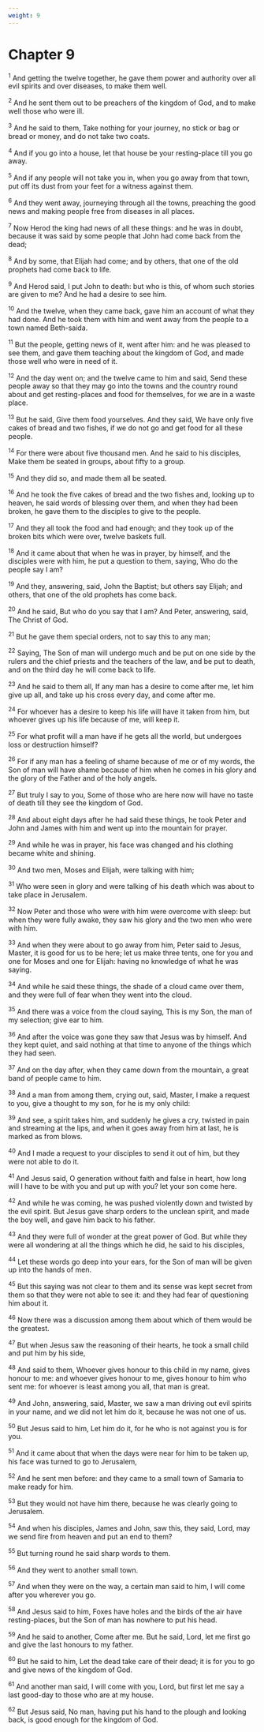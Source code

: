 ```yaml
---
weight: 9
---
```


# Chapter 9

<sup>1</sup> And getting the twelve together, he gave them power and authority over all evil spirits and over diseases, to make them well. 

<sup>2</sup> And he sent them out to be preachers of the kingdom of God, and to make well those who were ill. 

<sup>3</sup> And he said to them, Take nothing for your journey, no stick or bag or bread or money, and do not take two coats. 

<sup>4</sup> And if you go into a house, let that house be your resting-place till you go away. 

<sup>5</sup> And if any people will not take you in, when you go away from that town, put off its dust from your feet for a witness against them. 

<sup>6</sup> And they went away, journeying through all the towns, preaching the good news and making people free from diseases in all places. 

<sup>7</sup> Now Herod the king had news of all these things: and he was in doubt, because it was said by some people that John had come back from the dead; 

<sup>8</sup> And by some, that Elijah had come; and by others, that one of the old prophets had come back to life. 

<sup>9</sup> And Herod said, I put John to death: but who is this, of whom such stories are given to me? And he had a desire to see him. 

<sup>10</sup> And the twelve, when they came back, gave him an account of what they had done. And he took them with him and went away from the people to a town named Beth-saida. 

<sup>11</sup> But the people, getting news of it, went after him: and he was pleased to see them, and gave them teaching about the kingdom of God, and made those well who were in need of it. 

<sup>12</sup> And the day went on; and the twelve came to him and said, Send these people away so that they may go into the towns and the country round about and get resting-places and food for themselves, for we are in a waste place. 

<sup>13</sup> But he said, Give them food yourselves. And they said, We have only five cakes of bread and two fishes, if we do not go and get food for all these people. 

<sup>14</sup> For there were about five thousand men. And he said to his disciples, Make them be seated in groups, about fifty to a group. 

<sup>15</sup> And they did so, and made them all be seated. 

<sup>16</sup> And he took the five cakes of bread and the two fishes and, looking up to heaven, he said words of blessing over them, and when they had been broken, he gave them to the disciples to give to the people. 

<sup>17</sup> And they all took the food and had enough; and they took up of the broken bits which were over, twelve baskets full. 

<sup>18</sup> And it came about that when he was in prayer, by himself, and the disciples were with him, he put a question to them, saying, Who do the people say I am? 

<sup>19</sup> And they, answering, said, John the Baptist; but others say Elijah; and others, that one of the old prophets has come back. 

<sup>20</sup> And he said, But who do you say that I am? And Peter, answering, said, The Christ of God. 

<sup>21</sup> But he gave them special orders, not to say this to any man; 

<sup>22</sup> Saying, The Son of man will undergo much and be put on one side by the rulers and the chief priests and the teachers of the law, and be put to death, and on the third day he will come back to life. 

<sup>23</sup> And he said to them all, If any man has a desire to come after me, let him give up all, and take up his cross every day, and come after me. 

<sup>24</sup> For whoever has a desire to keep his life will have it taken from him, but whoever gives up his life because of me, will keep it. 

<sup>25</sup> For what profit will a man have if he gets all the world, but undergoes loss or destruction himself? 

<sup>26</sup> For if any man has a feeling of shame because of me or of my words, the Son of man will have shame because of him when he comes in his glory and the glory of the Father and of the holy angels. 

<sup>27</sup> But truly I say to you, Some of those who are here now will have no taste of death till they see the kingdom of God. 

<sup>28</sup> And about eight days after he had said these things, he took Peter and John and James with him and went up into the mountain for prayer. 

<sup>29</sup> And while he was in prayer, his face was changed and his clothing became white and shining. 

<sup>30</sup> And two men, Moses and Elijah, were talking with him; 

<sup>31</sup> Who were seen in glory and were talking of his death which was about to take place in Jerusalem. 

<sup>32</sup> Now Peter and those who were with him were overcome with sleep: but when they were fully awake, they saw his glory and the two men who were with him. 

<sup>33</sup> And when they were about to go away from him, Peter said to Jesus, Master, it is good for us to be here; let us make three tents, one for you and one for Moses and one for Elijah: having no knowledge of what he was saying. 

<sup>34</sup> And while he said these things, the shade of a cloud came over them, and they were full of fear when they went into the cloud. 

<sup>35</sup> And there was a voice from the cloud saying, This is my Son, the man of my selection; give ear to him. 

<sup>36</sup> And after the voice was gone they saw that Jesus was by himself. And they kept quiet, and said nothing at that time to anyone of the things which they had seen. 

<sup>37</sup> And on the day after, when they came down from the mountain, a great band of people came to him. 

<sup>38</sup> And a man from among them, crying out, said, Master, I make a request to you, give a thought to my son, for he is my only child: 

<sup>39</sup> And see, a spirit takes him, and suddenly he gives a cry, twisted in pain and streaming at the lips, and when it goes away from him at last, he is marked as from blows. 

<sup>40</sup> And I made a request to your disciples to send it out of him, but they were not able to do it. 

<sup>41</sup> And Jesus said, O generation without faith and false in heart, how long will I have to be with you and put up with you? let your son come here. 

<sup>42</sup> And while he was coming, he was pushed violently down and twisted by the evil spirit. But Jesus gave sharp orders to the unclean spirit, and made the boy well, and gave him back to his father. 

<sup>43</sup> And they were full of wonder at the great power of God. But while they were all wondering at all the things which he did, he said to his disciples, 

<sup>44</sup> Let these words go deep into your ears, for the Son of man will be given up into the hands of men. 

<sup>45</sup> But this saying was not clear to them and its sense was kept secret from them so that they were not able to see it: and they had fear of questioning him about it. 

<sup>46</sup> Now there was a discussion among them about which of them would be the greatest. 

<sup>47</sup> But when Jesus saw the reasoning of their hearts, he took a small child and put him by his side, 

<sup>48</sup> And said to them, Whoever gives honour to this child in my name, gives honour to me: and whoever gives honour to me, gives honour to him who sent me: for whoever is least among you all, that man is great. 

<sup>49</sup> And John, answering, said, Master, we saw a man driving out evil spirits in your name, and we did not let him do it, because he was not one of us. 

<sup>50</sup> But Jesus said to him, Let him do it, for he who is not against you is for you. 

<sup>51</sup> And it came about that when the days were near for him to be taken up, his face was turned to go to Jerusalem, 

<sup>52</sup> And he sent men before: and they came to a small town of Samaria to make ready for him. 

<sup>53</sup> But they would not have him there, because he was clearly going to Jerusalem. 

<sup>54</sup> And when his disciples, James and John, saw this, they said, Lord, may we send fire from heaven and put an end to them? 

<sup>55</sup> But turning round he said sharp words to them. 

<sup>56</sup> And they went to another small town. 

<sup>57</sup> And when they were on the way, a certain man said to him, I will come after you wherever you go. 

<sup>58</sup> And Jesus said to him, Foxes have holes and the birds of the air have resting-places, but the Son of man has nowhere to put his head. 

<sup>59</sup> And he said to another, Come after me. But he said, Lord, let me first go and give the last honours to my father. 

<sup>60</sup> But he said to him, Let the dead take care of their dead; it is for you to go and give news of the kingdom of God. 

<sup>61</sup> And another man said, I will come with you, Lord, but first let me say a last good-day to those who are at my house. 

<sup>62</sup> But Jesus said, No man, having put his hand to the plough and looking back, is good enough for the kingdom of God. 


